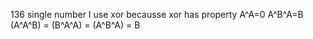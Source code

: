 136 single number I
use xor becausse xor has property
A^A=0
A^B^A=B
(A^A^B) = (B^A^A) = (A^B^A) = B 